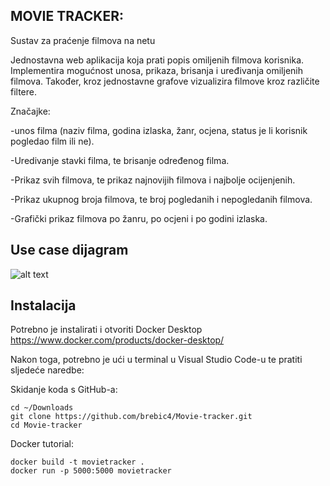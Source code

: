 ## MOVIE TRACKER:

Sustav za praćenje filmova na netu

Jednostavna web aplikacija koja prati popis omiljenih filmova korisnika. Implementira mogućnost unosa, prikaza, brisanja i uređivanja omiljenih filmova. Također, kroz jednostavne grafove vizualizira filmove kroz različite filtere.

Značajke:

-unos filma (naziv filma, godina izlaska, žanr, ocjena, status je li korisnik pogledao film ili ne).

-Uredivanje stavki filma, te brisanje određenog filma.

-Prikaz svih filmova, te prikaz najnovijih filmova i najbolje ocijenjenih.

-Prikaz ukupnog broja filmova, te broj pogledanih i nepogledanih filmova.

-Grafički prikaz filmova po žanru, po ocjeni i po godini izlaska.

## Use case dijagram

![alt text](https://github.com/brebic4/Movie-tracker/blob/main/Use%20Case%20-%20Sustav%20za%20pra%C4%87enje%20filmova%20na%20netu.png)

## Instalacija

Potrebno je instalirati i otvoriti Docker Desktop https://www.docker.com/products/docker-desktop/

Nakon toga, potrebno je ući u terminal u Visual Studio Code-u te pratiti sljedeće naredbe:

Skidanje koda s GitHub-a:

    cd ~/Downloads
    git clone https://github.com/brebic4/Movie-tracker.git
    cd Movie-tracker

Docker tutorial:

    docker build -t movietracker .
    docker run -p 5000:5000 movietracker
